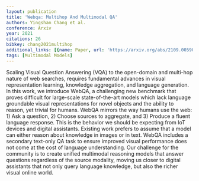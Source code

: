 ```yaml
---
layout: publication
title: 'Webqa: Multihop And Multimodal QA'
authors: Yingshan Chang et al.
conference: Arxiv
year: 2021
citations: 26
bibkey: chang2021multihop
additional_links: [{name: Paper, url: 'https://arxiv.org/abs/2109.00590'}]
tags: [Multimodal Models]
---
```

Scaling Visual Question Answering (VQA) to the open-domain and multi-hop
nature of web searches, requires fundamental advances in visual representation
learning, knowledge aggregation, and language generation. In this work, we
introduce WebQA, a challenging new benchmark that proves difficult for
large-scale state-of-the-art models which lack language groundable visual
representations for novel objects and the ability to reason, yet trivial for
humans. WebQA mirrors the way humans use the web: 1) Ask a question, 2) Choose
sources to aggregate, and 3) Produce a fluent language response. This is the
behavior we should be expecting from IoT devices and digital assistants.
Existing work prefers to assume that a model can either reason about knowledge
in images or in text. WebQA includes a secondary text-only QA task to ensure
improved visual performance does not come at the cost of language
understanding. Our challenge for the community is to create unified multimodal
reasoning models that answer questions regardless of the source modality,
moving us closer to digital assistants that not only query language knowledge,
but also the richer visual online world.